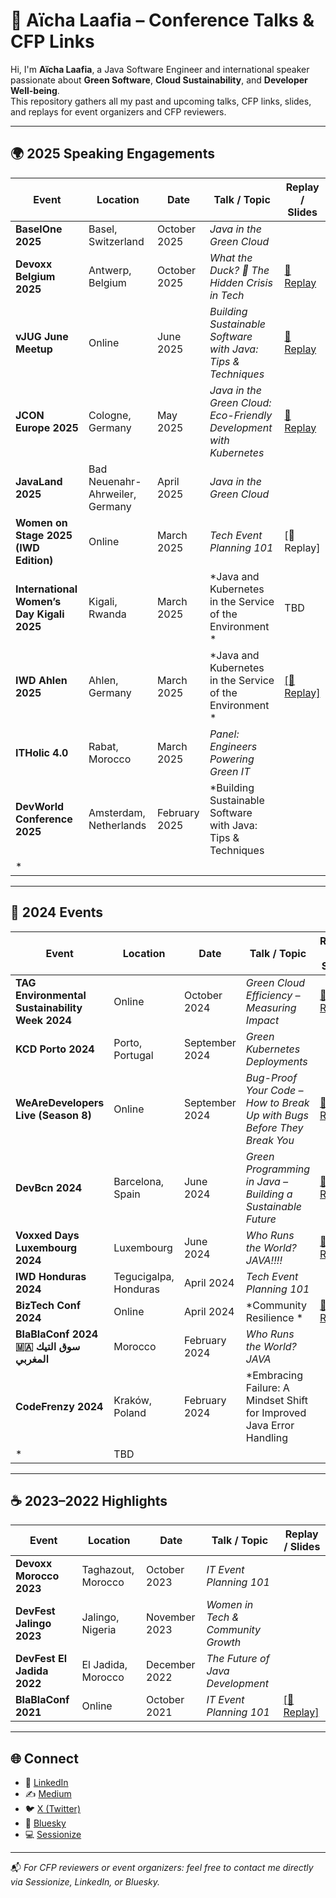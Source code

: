 # 🎤 Aïcha Laafia – Conference Talks & CFP Links

Hi, I'm **Aïcha Laafia**, a Java Software Engineer and international speaker passionate about **Green Software**, **Cloud Sustainability**, and **Developer Well-being**.  
This repository gathers all my past and upcoming talks, CFP links, slides, and replays for event organizers and CFP reviewers.

---

## 🌍 2025 Speaking Engagements

| Event | Location | Date | Talk / Topic | Replay / Slides |
|--------|-----------|------|--------------|----------------|
| **BaselOne 2025** | Basel, Switzerland | October 2025 | *Java in the Green Cloud* | |
| **Devoxx Belgium 2025** | Antwerp, Belgium | October 2025 | *What the Duck? 🦆 The Hidden Crisis in Tech* | [🎥 Replay](https://www.youtube.com/watch?v=aemFEi5N8Ho)  |
| **vJUG June Meetup** | Online | June 2025 | *Building Sustainable Software with Java: Tips & Techniques* | [🎥 Replay]([https://www.youtube.com/watch?v=q6DM_spfRHE](https://www.youtube.com/watch?v=q6DM_sfRhpE)) |
| **JCON Europe 2025** | Cologne, Germany | May 2025 | *Java in the Green Cloud: Eco-Friendly Development with Kubernetes* | [🎥 Replay]([https://www.youtube.com/watch?v=CvFMhwGC_gY](https://www.youtube.com/watch?v=CvFMhwGC_gY)) |
| **JavaLand 2025** | Bad Neuenahr-Ahrweiler, Germany | April 2025 | *Java in the Green Cloud* | |
| **Women on Stage 2025 (IWD Edition)** | Online | March 2025 | *Tech Event Planning 101* |   [🎥 Replay] |
| **International Women’s Day Kigali 2025** | Kigali, Rwanda | March 2025 | *Java and Kubernetes in the Service of the Environment * | TBD |
| **IWD Ahlen 2025** | Ahlen, Germany | March 2025 | *Java and Kubernetes in the Service of the Environment * |  [[🎥 Replay]](https://www.youtube.com/watch?v=Y84ir57Gd4Y) |
| **ITHolic 4.0** | Rabat, Morocco | March 2025 | *Panel: Engineers Powering Green IT* | |
| **DevWorld Conference 2025** | Amsterdam, Netherlands | February 2025 | *Building Sustainable Software with Java: Tips & Techniques
* | |

---

## 🌱 2024 Events

| Event | Location | Date | Talk / Topic | Replay / Slides |
|--------|-----------|------|--------------|----------------|
| **TAG Environmental Sustainability Week 2024** | Online | October 2024 | *Green Cloud Efficiency – Measuring Impact* | [🎥 Replay](https://www.youtube.com/watch?v=CvFMhwGC_gY) |
| **KCD Porto 2024** | Porto, Portugal | September 2024 | *Green Kubernetes Deployments* | |
| **WeAreDevelopers Live (Season 8)** | Online | September 2024 | *Bug-Proof Your Code – How to Break Up with Bugs Before They Break You* | [🎥 Replay](https://www.wearedevelopers.com/en/videos/1207/let-s-make-your-java-code-bug-proof) |
| **DevBcn 2024** | Barcelona, Spain | June 2024 | *Green Programming in Java – Building a Sustainable Future* | [🎥 Replay]([https://www.youtube.com/watch?v=q6DM_sfRHpE](https://www.youtube.com/watch?v=7arTsCRnhYg)) |
| **Voxxed Days Luxembourg 2024** | Luxembourg | June 2024 | *Who Runs the World? JAVA!!!!* | [🎥 Replay](https://www.youtube.com/watch?v=vK6utF9V2lc) |
| **IWD Honduras 2024** | Tegucigalpa, Honduras | April 2024 | *Tech Event Planning 101* |  |
| **BizTech Conf 2024** | Online | April 2024 | *Community Resilience * | [🎥 Replay](https://www.youtube.com/watch?v=XHEFNltrurY) |
| **BlaBlaConf 2024 🇲🇦 سوق التيك المغربي** | Morocco | February 2024 | *Who Runs the World? JAVA* |  |
| **CodeFrenzy 2024** | Kraków, Poland | February 2024 | *Embracing Failure: A Mindset Shift for Improved Java Error Handling
* | TBD |

---

## ☕ 2023–2022 Highlights

| Event | Location | Date | Talk / Topic | Replay / Slides |
|--------|-----------|------|--------------|----------------|
| **Devoxx Morocco 2023** | Taghazout, Morocco | October 2023 | *IT Event Planning 101* |  |
| **DevFest Jalingo 2023** | Jalingo, Nigeria | November 2023 | *Women in Tech & Community Growth* |  |
| **DevFest El Jadida 2022** | El Jadida, Morocco | December 2022 | *The Future of Java Development* |  |
| **BlaBlaConf 2021** | Online | October 2021 | *IT Event Planning 101* | [[🎥 Replay]](https://www.youtube.com/watch?v=VNRL7fhtkRA) |

---

## 🌐 Connect

- 💼 [LinkedIn](https://www.linkedin.com/in/aicha-laafia-0266a6126/)  
- ✍️ [Medium](https://medium.com/@aichalaafia1)  
- 🐦 [X (Twitter)](https://x.com/aichalaafia)  
- 💙 [Bluesky](https://bsky.app/profile/aichalaafia.bsky.social)  
- 💻 [Sessionize](https://sessionize.com/aichalaafia/)

---

📬 *For CFP reviewers or event organizers: feel free to contact me directly via Sessionize, LinkedIn, or Bluesky.*
